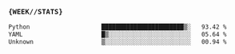 ### `{WEEK//STATS}` 
<!--START_SECTION:waka-->

```txt
Python                    ███████████████████████▒░   93.42 %
YAML                      █▒░░░░░░░░░░░░░░░░░░░░░░░   05.64 %
Unknown                   ▒░░░░░░░░░░░░░░░░░░░░░░░░   00.94 %
```

<!--END_SECTION:waka-->
